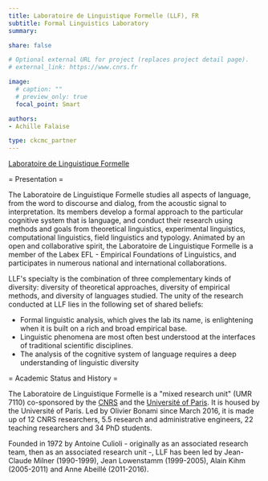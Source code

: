 ```yaml
---
title: Laboratoire de Linguistique Formelle (LLF), FR
subtitle: Formal Linguistics Laboratory
summary: 

share: false

# Optional external URL for project (replaces project detail page).
# external_link: https://www.cnrs.fr

image:
  # caption: ""
  # preview_only: true
  focal_point: Smart

authors:
- Achille Falaise

type: ckcmc_partner
---
```


[Laboratoire de Linguistique Formelle](http://www.llf.cnrs.fr) 

= Presentation =

The Laboratoire de Linguistique Formelle studies all aspects of language, from the word to discourse and dialog, from the acoustic signal to interpretation. Its members develop a formal approach to the particular cognitive system that is language, and conduct their research using methods and goals from theoretical linguistics, experimental linguistics, computational linguistics, field linguistics and typology. Animated by an open and collaborative spirit, the Laboratoire de Linguistique Formelle is a member of the Labex EFL - Empirical Foundations of Linguistics, and participates in numerous national and international collaborations. 

LLF's specialty is the combination of three complementary kinds of diversity: diversity of theoretical approaches, diversity of empirical methods, and diversity of languages studied. The unity of the research conducted at LLF lies in the following set of shared beliefs:
* Formal linguistic analysis, which gives the lab its name, is enlightening when it is built on a rich and broad empirical base.
* Linguistic phenomena are most often best understood at the interfaces of traditional scientific disciplines.
* The analysis of the cognitive system of language requires a deep understanding of linguistic diversity

= Academic Status and History =

The Laboratoire de Linguistique Formelle is a "mixed research unit" (UMR 7110) co-sponsored by the [CNRS](http://cnrs.fr) and the [Université of Paris](http://u-paris.fr). It is housed by the Université of Paris. Led by Olivier Bonami since March 2016, it is made up of 12 CNRS researchers, 5.5 research and administrative engineers, 22 teaching researchers and 34 PhD students.

Founded in 1972 by Antoine Culioli - originally as an associated research team, then as an associated research unit -, LLF has been led by Jean-Claude Milner (1990-1999), Jean Lowenstamm (1999-2005), Alain Kihm (2005-2011) and Anne Abeillé (2011-2016).
